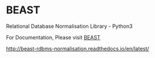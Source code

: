 # BEAST
Relational Database Normalisation Library - Python3

For Documentation, Please visit [BEAST](http://beast-rdbms-normalisation.readthedocs.io/en/latest/)

http://beast-rdbms-normalisation.readthedocs.io/en/latest/
